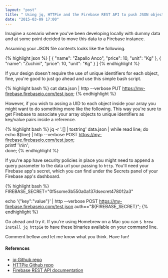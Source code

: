 ```yaml
---
layout: "post"
title: " Using jq, HTTPie and the Firebase REST API to push JSON objects from your terminal"
date: "2015-03-09 17:00"
---
```


Imagine a scenario where you've been developing locally with dummy data and at some point decided to move this data to a Firebase instance.

Assuming your JSON file contents looks like the following.

{% highlight json %}
[ 
  {
    "name": "Zapallo Anco",
    "price": 10,
    "unit": "Kg"
  },
  {
    "name": "Zuchini",
    "price": 10,
    "unit": "Kg"
  }
]
{% endhighlight %}

If your design doesn't require the use of unique identifiers for each object, fine, you're good to just go ahead and use this simple bash script.

{% highlight bash %}
cat data.json | http --verbose PUT https://my-firebase.firebaseio.com/test.json;
{% endhighlight %}

However, if you wish to assing a UID to each object inside your array you might want to do something more like the following. This way you're sure to get Firebase to associate your array objects to unique identifiers as key/value pairs inside a reference.

{% highlight bash %}
jq -r '.[] | tostring' data.json | while read line;
  do \
    echo ${line} | http --verbose POST https://my-firebase.firebaseio.com/test.json; \
    printf '\n\n'; \
  done;
{% endhighlight %}

If you're app have security policies in place you might need to append a query parameter to the data url your passing to ```http```. You'll need your Firebase app's secret, which you can find under the Secrets panel of your Firebase app's dashboard. 

{% highlight bash %}
FIREBASE_SECRET="0f5some3b550a0a137dsecret478012a3" 

echo '{"key":"value"}' | http --verbose POST https://my-firebase.firebaseio.com/test.json auth=="${FIREBASE_SECRET}";
{% endhighlight %}

Go ahead and try it. If you're using Homebrew on a Mac you can ```$ brew install jq httpie``` to have these binaries available on your command line.

Comment bellow and let me know what you think. Have fun!

#### References 
- [jq Github repo](https://github.com/stedolan/jq)  
- [HTTPie Github repo](https://github.com/jakubroztocil/httpie)  
- [Firebase REST API documentation](https://www.firebase.com/docs/rest/api/)  
